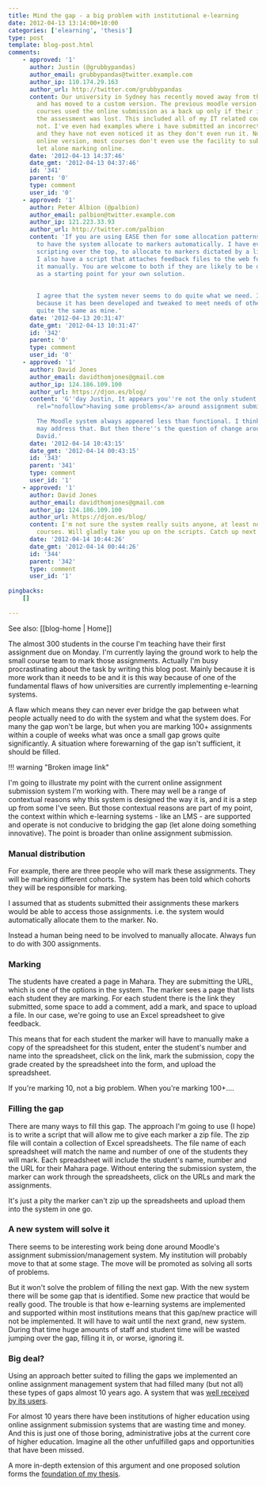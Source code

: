 ```yaml
---
title: Mind the gap - a big problem with institutional e-learning
date: 2012-04-13 13:14:00+10:00
categories: ['elearning', 'thesis']
type: post
template: blog-post.html
comments:
    - approved: '1'
      author: Justin (@grubbypandas)
      author_email: grubbypandas@twitter.example.com
      author_ip: 110.174.29.163
      author_url: http://twitter.com/grubbypandas
      content: Our university in Sydney has recently moved away from the moodle model
        and has moved to a custom version. The previous moodle version that was used most
        courses used the online submission as a back up only if their initial copy of
        the assessment was lost. This included all of my IT related courses I kid you
        not. I've even had examples where i have submitted an incorrect code file in the  submission
        and they have not even noticed it as they don't even run it. Now with this new
        online version, most courses don't even use the facility to submit electronically,
        let alone marking online.
      date: '2012-04-13 14:37:46'
      date_gmt: '2012-04-13 04:37:46'
      id: '341'
      parent: '0'
      type: comment
      user_id: '0'
    - approved: '1'
      author: Peter Albion (@palbion)
      author_email: palbion@twitter.example.com
      author_ip: 121.223.33.93
      author_url: http://twitter.com/palbion
      content: 'If you are using EASE then for some allocation patterns it is possible
        to have the system allocate to markers automatically. I have even managed, by
        scripting over the top, to allocate to markers dictated by a list in a spreadsheet.
        I also have a script that attaches feedback files to the web form without my doing
        it manually. You are welcome to both if they are likely to be of any use, even
        as a starting point for your own solution.
    
    
        I agree that the system never seems to do quite what we need. In part that is
        because it has been developed and tweaked to meet needs of others that are not
        quite the same as mine.'
      date: '2012-04-13 20:31:47'
      date_gmt: '2012-04-13 10:31:47'
      id: '342'
      parent: '0'
      type: comment
      user_id: '0'
    - approved: '1'
      author: David Jones
      author_email: davidthomjones@gmail.com
      author_ip: 124.186.109.100
      author_url: https://djon.es/blog/
      content: 'G''day Justin, It appears you''re not the only student <a href="http://tallynwarner.edublogs.org/2012/04/12/assignment-submissions/"
        rel="nofollow">having some problems</a> around assignment submission.
    
        The Moodle system always appeared less than functional. I think some current work
        may address that. But then there''s the question of change around academic practice.
        David.'
      date: '2012-04-14 10:43:15'
      date_gmt: '2012-04-14 00:43:15'
      id: '343'
      parent: '341'
      type: comment
      user_id: '1'
    - approved: '1'
      author: David Jones
      author_email: davidthomjones@gmail.com
      author_ip: 124.186.109.100
      author_url: https://djon.es/blog/
      content: I'm not sure the system really suits anyone, at least not anyone with large
        courses. Will gladly take you up on the scripts. Catch up next week.
      date: '2012-04-14 10:44:26'
      date_gmt: '2012-04-14 00:44:26'
      id: '344'
      parent: '342'
      type: comment
      user_id: '1'
    
pingbacks:
    []
    
---
```


See also: [[blog-home | Home]]

The almost 300 students in the course I'm teaching have their first assignment due on Monday. I'm currently laying the ground work to help the small course team to mark those assignments. Actually I'm busy procrastinating about the task by writing this blog post. Mainly because it is more work than it needs to be and it is this way because of one of the fundamental flaws of how universities are currently implementing e-learning systems.

A flaw which means they can never ever bridge the gap between what people actually need to do with the system and what the system does. For many the gap won't be large, but when you are marking 100+ assignments within a couple of weeks what was once a small gap grows quite significantly. A situation where forewarning of the gap isn't sufficient, it should be filled.

!!! warning "Broken image link"

I'm going to illustrate my point with the current online assignment submission system I'm working with. There may well be a range of contextual reasons why this system is designed the way it is, and it is a step up from some I've seen. But those contextual reasons are part of my point, the context within which e-learning systems - like an LMS - are supported and operate is not conducive to bridging the gap (let alone doing something innovative). The point is broader than online assignment submission.

### Manual distribution

For example, there are three people who will mark these assignments. They will be marking different cohorts. The system has been told which cohorts they will be responsible for marking.

I assumed that as students submitted their assignments these markers would be able to access those assignments. i.e. the system would automatically allocate them to the marker. No.

Instead a human being need to be involved to manually allocate. Always fun to do with 300 assignments.

### Marking

The students have created a page in Mahara. They are submitting the URL, which is one of the options in the system. The marker sees a page that lists each student they are marking. For each student there is the link they submitted, some space to add a comment, add a mark, and space to upload a file. In our case, we're going to use an Excel spreadsheet to give feedback.

This means that for each student the marker will have to manually make a copy of the spreadsheet for this student, enter the student's number and name into the spreadsheet, click on the link, mark the submission, copy the grade created by the spreadsheet into the form, and upload the spreadsheet.

If you're marking 10, not a big problem. When you're marking 100+....

### Filling the gap

There are many ways to fill this gap. The approach I'm going to use (I hope) is to write a script that will allow me to give each marker a zip file. The zip file will contain a collection of Excel spreadsheets. The file name of each spreadsheet will match the name and number of one of the students they will mark. Each spreadsheet will include the student's name, number and the URL for their Mahara page. Without entering the submission system, the marker can work through the spreadsheets, click on the URLs and mark the assignments.

It's just a pity the marker can't zip up the spreadsheets and upload them into the system in one go.

### A new system will solve it

There seems to be interesting work being done around Moodle's assignment submission/management system. My institution will probably move to that at some stage. The move will be promoted as solving all sorts of problems.

But it won't solve the problem of filling the next gap. With the new system there will be some gap that is identified. Some new practice that would be really good. The trouble is that how e-learning systems are implemented and supported within most institutions means that this gap/new practice will not be implemented. It will have to wait until the next grand, new system. During that time huge amounts of staff and student time will be wasted jumping over the gap, filling it in, or worse, ignoring it.

### Big deal?

Using an approach better suited to filling the gaps we implemented an online assignment management system that had filled many (but not all) these types of gaps almost 10 years ago. A system that was [well received by its users](http://djon.es/blog/wp-content/uploads/2008/12/oasissubmit_v3.pdf).

For almost 10 years there have been institutions of higher education using online assignment submission systems that are wasting time and money. And this is just one of those boring, administrative jobs at the current core of higher education. Imagine all the other unfulfilled gaps and opportunities that have been missed.

A more in-depth extension of this argument and one proposed solution forms the [foundation of my thesis](/blog2/research/phd-thesis/).
